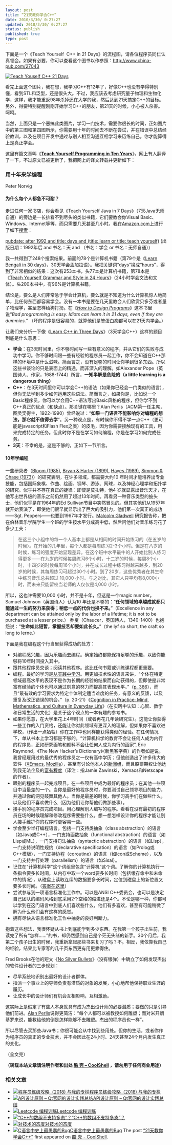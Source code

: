 ```yaml
---
layout: post
title: “21天教你学会C++”
date: 2010/3/30/ 0:27:27
updated: 2010/3/30/ 0:27:27
status: publish
published: true
type: post
---
```


下面是一个《Teach Yourself  C++ in 21 Days》的流程图，请各位程序员同仁认真领会。如果有必要，你可以查看这个图书以作参照：<http://www.china-pub.com/27043>


[![](https://coolshell.cn/wp-content/uploads/2010/03/Teach_Youself_CPP_21days.jpg "Teach Youself C++ 21 Days")](https://coolshell.cn/wp-content/uploads/2010/03/Teach_Youself_CPP_21days.jpg)


看完上面这个图片，我在想，我学习C++有12年了，好像C++也没有学得特别懂，看到STL和泛型，还是很头大。不过，我应该去考虑研究量子物理和生物化学，这样，我才能重返98年杀掉还在大学的我，然后达到21天搞定C++的目标。另外，得要特别提醒刚刚开始学习C++的朋友，第21天的时候，小心被人杀害。呵呵。


当然，上面只是一个恶搞此类图片，学习一门技术，需要你很长的时间，正如图片中的第三图和第四图所示，你需要用十年的时间去不断在尝试，并在错误中总结经验教训，以及在项目开发中通过与别人相互沟通互相学习来历练自己。你才能算得上是真正学会。


这里有篇文章叫《[**Teach Yourself Programming in Ten Years**](http://norvig.com/21-days.html)》，网上有人翻译了一下，不过原文已被更新了，我把网上的译文转载并更新如下：



### 


### 用十年来学编程
Peter Norvig



#### 为什么每个人都急不可耐？


走进任何一家书店，你会看见《Teach Yourself Java in 7 Days》（7天Java无师自通）的旁边是一长排看不到尽头的类似书籍，它们要教会你Visual Basic、Windows、Internet等等，而只需要几天甚至几小时。我在[Amazon.com](http://www.amazon.com/)上进行了如下[搜索](http://www.amazon.com/exec/obidos/tg/browse/-/468558/104-5938873-6579160)：

[pubdate: after 1992 and title: days and (title: learn or title: teach yourself)](http://www.amazon.com/exec/obidos/search-handle-url/ix=books&rank=%2Bfeaturedrank&fqp=power%01pubdate%3A%20after%201992%20and%20title%3A%20days%20and%0D%20%28title%3A%20learn%20or%20title%3A%20teach%20yourself%29&sz=25&pg=1/ref=s_b_np) (出版日期：1992年后 and 书名：天 and （书名：学会 or 书名：无师自通）)

我一共得到了248个搜索结果。前面的78个是计算机书籍（第79个是《[Learn Bengali in 30 days](http://www.amazon.com/exec/obidos/ASIN/0781802245/)》，30天学会孟加拉语）。我把关键词“days”换成“[hours](http://www.amazon.com/exec/obidos/search-handle-url/ix=books&rank=%2Bfeaturedrank&fqp=power%01pubdate%3A%20after%201992%20and%20title%3A%20hours%20and%0D%20%28title%3A%20learn%20or%20title%3A%20teach%20yourself%29&sz=25&pg=3/ref=s_b_np)”，得到了非常相似的结果：这次有253本书，头77本是计算机书籍，第78本是《[Teach Yourself Grammar and Style in 24 Hours](http://www.amazon.com/exec/obidos/ASIN/0028638999/)》（24小时学会文法和文体）。头200本书中，有96%是计算机书籍。

结论是，要么是人们非常急于学会计算机，要么就是不知道为什么计算机惊人地简单，比任何东西都容易学会。没有一本书是要在几天里教会人们欣赏贝多芬或者量子物理学，甚至怎样给狗打扮。在《*[How to Design Programs](http://www.ccs.neu.edu/home/matthias/HtDP2e/index.html)*》这本书里说“*Bad programming is easy. Idiots can learn it in 21 days, even if they are dummies.”* （坏的程序是很容易的，就算他们是笨蛋白痴都可以在21天内学会。）

让我们来分析一下像《[Learn C++ in Three Days](http://www.amazon.com/Learn-C-Three-Days-Rachele/dp/1556227078)》（3天学会C++）这样的题目到底是什么意思：
* **学会**：在3天时间里，你不够时间写一些有意义的程序，并从它们的失败与成功中学习。你不够时间跟一些有经验的程序员一起工作，你不会知道在C++那样的环境中是什么滋味。简而言之，没有足够的时间让你学到很多东西。所以这些书谈论的只是表面上的精通，而非深入的理解。如Alexander Pope（英国诗人、作家，1688-1744）所言，**一知半解是危险的（a little learning is a dangerous thing）**
* **C++**：在3天时间里你可以学会C++的语法（如果你已经会一门类似的语言），但你无法学到多少如何运用这些语法。简而言之，如果你是，比如说一个Basic程序员，你可以学会用C++语法写出Basic风格的程序，但你学不到C++真正的优点（和缺点）。那关键在哪里？Alan Perlis（ACM第一任主席，图灵奖得主，1922-1990）曾经说过：“**如果一门语言不能影响你对编程的想法，那它就不值得去学**”。另一种观点是，有时候你不得不学一点C++（更可能是javascript和Flash Flex之类）的皮毛，因为你需要接触现有的工具，用来完成特定的任务。但此时你不是在学习如何编程，你是在学习如何完成任务。
* **3天**：不幸的是，这是不够的，正如下一节所言。


#### 10年学编程


一些研究者（[Bloom (1985)](http://www.amazon.com/exec/obidos/ASIN/034531509X/), [Bryan & Harter (1899)](http://norvig.com/21-days.html#bh), [Hayes (1989)](http://www.amazon.com/exec/obidos/ASIN/0805803092), [Simmon & Chase (1973)](http://norvig.com/21-days.html#sc)）的研究表明，在许多领域，都需要大约10 年时间才能培养出专业技能，包括国际象棋、作曲、绘画、钢琴、游泳、网球，以及神经心理学和拓扑学的研究。似乎并不存在真正的捷径：即使是莫扎特，他4 岁就显露出音乐天才，在他写出世界级的音乐之前仍然用了超过13年时间。再看另一种音乐类型的披头士，他们似乎是在1964年的Ed Sullivan节目中突然冒头的。但其实他们从1957年就开始表演了，即使他们很早就显示出了巨大的吸引力，他们第一次真正的成功——Sgt. Peppers——也要到1967年才发行。[Malcolm Gladwell](http://www.amazon.com/Outliers-Story-Success-Malcolm-Gladwell/dp/0316017922) 研究报告称，把在伯林音乐学院学生一个班的学生按水平分成高中低，然后问他们对音乐练习花了多少工夫：

> 在这三个小组中的每一个人基本上都是从相同的时间开始练习的（在五岁的时候）。在开始的几年里，每个人都是每周练习2-3个小时。但是在八岁的时候，练习的强度开始显现差异。在这个班中水平最牛的人开始比别人练习得更多——在九岁的时候每周练习6个小时，十二岁的时候，每周8个小时，十四岁的时候每周16个小时，并在成长过程中练习得越来越多，到20岁的时候，其每周练习可超过30个小时。到了20岁，这些优秀者在其生命中练习音乐总共超过 10,000 小时。与之对比，其它人只平均有8,000小时，而未来只能留校当老师的人仅仅是4,000 小时。
> 
> 


所以，这也许需要10,000 小时，并不是十年，但这是一个magic number。Samuel Johnson（英国诗人）认为10 年还是不够的：“**任何领域的卓越成就都只能通过一生的努力来获得；稍低一点的代价也换不来。**”（Excellence in any department can be attained only by the labor of a lifetime; it is not to be purchased at a lesser price.） 乔叟（Chaucer，英国诗人，1340-1400）也抱怨说：“**生命如此短暂，掌握技艺却要如此长久。**”（the lyf so short, the craft so long to lerne.）

下面是我在编程这个行当里获得成功的处方：
* 对编程感兴趣，因为乐趣而去编程。确定始终都能保持足够的乐趣，以致你能够将10年时间投入其中。
* 跟其他程序员交谈；阅读其他程序。这比任何书籍或训练课程都更重要。
* 编程。最好的学习是[从实践中学习](http://www.engines4ed.org/hyperbook/nodes/NODE-120-pg.html)。用更加技术性的语言来讲，“个体在特定领域最高水平的表现不是作为长期的经验的结果而自动获得的，但即使是非常富有经验的个体也可以通过刻意的努力而提高其表现水平。”（[p. 366](http://www2.umassd.edu/swpi/DesignInCS/expertise.html)），而且“最有效的学习要求为特定个体制定适当难度的任务，有意义的反馈，以及重复及改正错误的机会。”（p. 20-21）《[Cognition in Practice: Mind, Mathematics, and Culture in Everyday Life](http://www.amazon.com/exec/obidos/ASIN/0521357349)》（在实践中认知：心智、数学和日常生活的文化）是关于这个观点的一本有趣的参考书。
* 如果你愿意，在大学里花上4年时间（或者再花几年读研究生）。这能让你获得一些工作的入门资格，还能让你对此领域有更深入的理解，但如果你不喜欢进学校，（作出一点牺牲）你在工作中也同样能获得类似的经验。在任何情况下，单从书本上学习都是不够的。“计算机科学的教育不会让任何人成为内行的程序员，正如研究画笔和颜料不会让任何人成为内行的画家”, Eric Raymond，《The New Hacker’s Dictionary》（新黑客字典）的作者如是说。我曾经雇用过的最优秀的程序员之一仅有高中学历；但他创造出了许多伟大的软件（[XEmacs](http://www.xemacs.org/), [Mozilla](http://www.mozilla.org/)），甚至有讨论他本人的[新闻组](http://groups.google.com/groups?q=alt.fan.jwz&meta=site%3Dgroups)，而且股票期权让他达到我无法企及的[富有程度](http://en.wikipedia.org/wiki/DNA_Lounge)（译注：指Jamie Zawinski，Xemacs和Netscape的作者）。
* 跟别的程序员一起完成项目。在一些项目中成为最好的程序员；在其他一些项目中当最差的一个。当你是最好的程序员时，你要测试自己领导项目的能力，并通过你的洞见鼓舞其他人。当你是最差的时候，你学习高手们在做些什么，以及他们不喜欢做什么（因为他们让你帮他们做那些事）。
* 接手别的程序员完成项目。用心理解别人编写的程序。看看在没有最初的程序员在场的时候理解和修改程序需要些什么。想一想怎样设计你的程序才能让别人接手维护你的程序时更容易一些。
* 学会至少半打编程语言。包括一门支持类抽象（class abstraction）的语言（如Java或C++），一门支持函数抽象（functional abstraction）的语言（如Lisp或ML），一门支持句法抽象（syntactic abstraction）的语言（如Lisp），一门支持说明性规约（declarative specification）的语言（如Prolog或C++模版），一门支持协程（coroutine）的语言（如Icon或Scheme），以及一门支持并行处理（parallelism）的语言（如Sisal）。
* 记住在“计算机科学”这个词组里包含“计算机”这个词。了解你的计算机执行一条指令要多长时间，从内存中取一个word要多长时间（包括缓存命中和未命中的情况），从磁盘上读取连续的数据要多长时间，定位到磁盘上的新位置又要多长时间。（[答案在这里](http://norvig.com/21-days.html#answers)）
* 尝试参与到一项语言标准化工作中。可以是ANSI C++委员会，也可以是决定自己团队的编码风格到底采用2个空格的缩进还是4个。不论是哪一种，你都可以学到在这门语言中到底人们喜欢些什么，他们有多喜欢，甚至有可能稍微了解为什么他们会有这样的感觉。
* 拥有尽快从语言标准化工作中抽身的良好判断力。


抱着这些想法，我很怀疑从书上到底能学到多少东西。在我第一个孩子出生前，我读完了所有“怎样……”的书，却仍然感到自己是个茫无头绪的新手。30个月后，我第二个孩子出生的时候，我重新拿起那些书来复习了吗？不。相反，我依靠我自己的经验，结果比专家写的几千页东西更有用更靠得住。


Fred Brooks在他的短文《[No Silver Bullets](http://en.wikipedia.org/wiki/No_Silver_Bullet)》（没有银弹）中确立了如何发现杰出的软件设计者的三步规划：


* 尽早系统地识别出最好的设计者群体。
* 指派一个事业上的导师负责有潜质的对象的发展，小心地帮他保持职业生涯的履历。
* 让成长中的设计师们有机会互相影响，互相激励。


这实际上是假定了有些人本身就具有成为杰出设计师的必要潜质；要做的只是引导他们前进。[Alan Perlis](http://www-pu.informatik.uni-tuebingen.de/users/klaeren/epigrams.html)说得更简洁：“每个人都可以被教授如何雕塑；而对米开朗基罗来说，能教给他的倒是怎样能够不去雕塑。杰出的程序员也一样”。


所以尽管去买那些Java书；你很可能会从中找到些用处。但你的生活，或者你作为程序员的真正的专业技术，并不会因此在24小时、24天甚至24个月内发生真正的变化。


（全文完）



**（转载本站文章请注明作者和出处 [酷 壳 – CoolShell](https://coolshell.cn/) ，请勿用于任何商业用途）**



### 相关文章

* [![程序员练级攻略（2018)  与我的专栏](https://coolshell.cn/wp-content/uploads/2018/05/300x262-150x150.jpg)](https://coolshell.cn/articles/18360.html)[程序员练级攻略（2018) 与我的专栏](https://coolshell.cn/articles/18360.html)
* [![API设计原则 – Qt官网的设计实践总结](https://coolshell.cn/wp-content/uploads/2017/07/api-design-300x278-2-150x150.jpg)](https://coolshell.cn/articles/18024.html)[API设计原则 – Qt官网的设计实践总结](https://coolshell.cn/articles/18024.html)
* [![Leetcode 编程训练](https://coolshell.cn/wp-content/plugins/wordpress-23-related-posts-plugin/static/thumbs/29.jpg)](https://coolshell.cn/articles/12052.html)[Leetcode 编程训练](https://coolshell.cn/articles/12052.html)
* [![“C++的数组不支持多态”？](https://coolshell.cn/wp-content/uploads/2013/04/weibo-150x150.jpg)](https://coolshell.cn/articles/9543.html)[“C++的数组不支持多态”？](https://coolshell.cn/articles/9543.html)
* [![对技术的态度](https://coolshell.cn/wp-content/plugins/wordpress-23-related-posts-plugin/static/thumbs/7.jpg)](https://coolshell.cn/articles/8088.html)[对技术的态度](https://coolshell.cn/articles/8088.html)
* [![C语言中史上最愚蠢的Bug](https://coolshell.cn/wp-content/plugins/wordpress-23-related-posts-plugin/static/thumbs/15.jpg)](https://coolshell.cn/articles/5388.html)[C语言中史上最愚蠢的Bug](https://coolshell.cn/articles/5388.html)
The post [“21天教你学会C++”](https://coolshell.cn/articles/2250.html) first appeared on [酷 壳 - CoolShell](https://coolshell.cn).